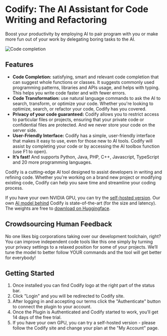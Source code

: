 # Codify: The AI Assistant for Code Writing and Refactoring
Boost your productivity by employing AI to pair program with you or make more fun out of your work by delegating boring tasks to the AI.

![Code completion](autocomplete.gif)

## Features
- **Code Completion:** satisfying, smart and relevant code completion that can suggest whole functions or classes. It suggests commonly used programming patterns, libraries and APIs usage, and helps with typing. This helps you write code faster and with fewer errors.
- **Code Transformation:** use natural language commands to ask the AI to search, transform, or optimize your code. Whether you're looking to optimize, search, or refactor your code, Codify has you covered.
- **Privacy of your code guaranteed:** Codify allows you to restrict access to particular files or projects, ensuring that your private code or confidential files are protected. And we never store your code on the server side.
- **User-Friendly Interface:** Codify has a simple, user-friendly interface that makes it easy to use, even for those new to AI tools. Codify will assist by completing your code or by accessing the AI toolbox function (use F1 to open).
- **It’s fast!** And supports Python, Java, PHP, C++, Javascript, TypeScript and 20 more programming languages.

Codify is a cutting-edge AI tool designed to assist developers in writing and refining code.
Whether you're working on a brand new project or modifying existing code, Codify can help you save time and streamline your coding process.

If you have your own NVIDIA GPU, you can try the [self-hosted version](https://codify.smallcloud.ai/docker).
Our own [AI model behind](https://www.smallcloud.ai/) Codify is state-of-the-art (for the size and latency). The weights are free to [download on Huggingface](https://huggingface.co/smallcloudai).

## Crowdsourcing Human Feedback
No one likes big corporations taking over our development toolchain, right? You can improve independent code tools like this one simply by turning your privacy settings to a relaxed position for some of your projects. We’ll tune the model to better follow YOUR commands and the tool will get better for everybody!

## Getting Started
1. Once installed you can find Codify logo at the right part of the status bar.
2. Click "Login" and you will be redirected to Codify site.
3. After logging in and accepting our terms click the "Authenticate" button to connect the plugin to your account.
4. Once the Plugin is Authenticated and Codify started to work, you’ll get 14 days of the free trial.
5. If you have your own GPU, you can try a self-hosted version - please follow the Codify site and change your plan at the "My Account" page.

